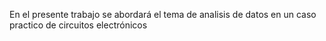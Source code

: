 En el presente trabajo se abordará el tema de analisis de datos en un caso practico de circuitos electrónicos
